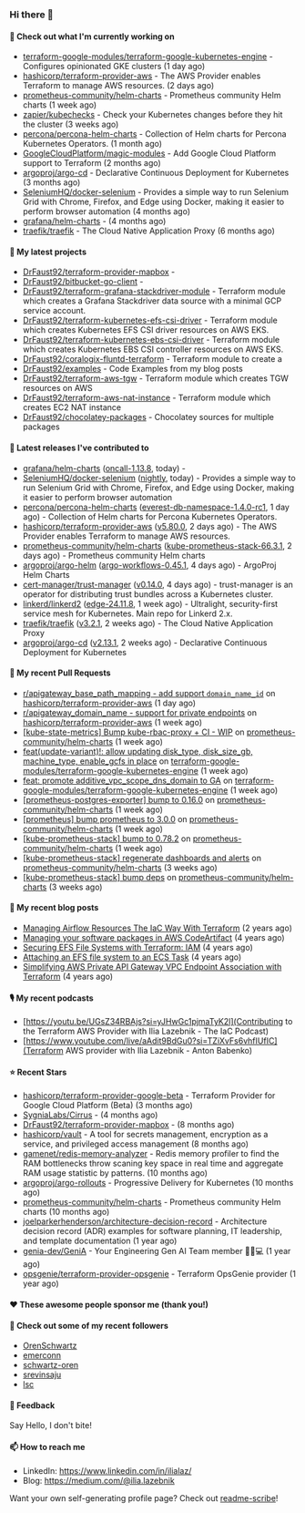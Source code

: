 ### Hi there 👋

#### 👷 Check out what I'm currently working on

- [terraform-google-modules/terraform-google-kubernetes-engine](https://github.com/terraform-google-modules/terraform-google-kubernetes-engine) - Configures opinionated GKE clusters (1 day ago)
- [hashicorp/terraform-provider-aws](https://github.com/hashicorp/terraform-provider-aws) - The AWS Provider enables Terraform to manage AWS resources. (2 days ago)
- [prometheus-community/helm-charts](https://github.com/prometheus-community/helm-charts) - Prometheus community Helm charts (1 week ago)
- [zapier/kubechecks](https://github.com/zapier/kubechecks) - Check your Kubernetes changes before they hit the cluster (3 weeks ago)
- [percona/percona-helm-charts](https://github.com/percona/percona-helm-charts) - Collection of Helm charts for Percona Kubernetes Operators. (1 month ago)
- [GoogleCloudPlatform/magic-modules](https://github.com/GoogleCloudPlatform/magic-modules) - Add Google Cloud Platform support to Terraform (2 months ago)
- [argoproj/argo-cd](https://github.com/argoproj/argo-cd) - Declarative Continuous Deployment for Kubernetes (3 months ago)
- [SeleniumHQ/docker-selenium](https://github.com/SeleniumHQ/docker-selenium) - Provides a simple way to run Selenium Grid with Chrome, Firefox, and Edge using Docker, making it easier to perform browser automation (4 months ago)
- [grafana/helm-charts](https://github.com/grafana/helm-charts) -  (4 months ago)
- [traefik/traefik](https://github.com/traefik/traefik) - The Cloud Native Application Proxy (6 months ago)

#### 🌱 My latest projects

- [DrFaust92/terraform-provider-mapbox](https://github.com/DrFaust92/terraform-provider-mapbox) - 
- [DrFaust92/bitbucket-go-client](https://github.com/DrFaust92/bitbucket-go-client) - 
- [DrFaust92/terraform-grafana-stackdriver-module](https://github.com/DrFaust92/terraform-grafana-stackdriver-module) - Terraform module which creates a Grafana Stackdriver data source with a minimal GCP service account.
- [DrFaust92/terraform-kubernetes-efs-csi-driver](https://github.com/DrFaust92/terraform-kubernetes-efs-csi-driver) - Terraform module which creates Kubernetes EFS CSI driver resources on AWS EKS.
- [DrFaust92/terraform-kubernetes-ebs-csi-driver](https://github.com/DrFaust92/terraform-kubernetes-ebs-csi-driver) - Terraform module which creates Kubernetes EBS CSI controller resources on AWS EKS.
- [DrFaust92/coralogix-fluntd-terraform](https://github.com/DrFaust92/coralogix-fluntd-terraform) - Terraform module to create a 
- [DrFaust92/examples](https://github.com/DrFaust92/examples) - Code Examples from my blog posts
- [DrFaust92/terraform-aws-tgw](https://github.com/DrFaust92/terraform-aws-tgw) - Terraform module which creates TGW resources on AWS
- [DrFaust92/terraform-aws-nat-instance](https://github.com/DrFaust92/terraform-aws-nat-instance) - Terraform module which creates EC2 NAT instance
- [DrFaust92/chocolatey-packages](https://github.com/DrFaust92/chocolatey-packages) - Chocolatey sources for multiple packages

#### 🔭 Latest releases I've contributed to

- [grafana/helm-charts](https://github.com/grafana/helm-charts) ([oncall-1.13.8](https://github.com/grafana/helm-charts/releases/tag/oncall-1.13.8), today) - 
- [SeleniumHQ/docker-selenium](https://github.com/SeleniumHQ/docker-selenium) ([nightly](https://github.com/SeleniumHQ/docker-selenium/releases/tag/nightly), today) - Provides a simple way to run Selenium Grid with Chrome, Firefox, and Edge using Docker, making it easier to perform browser automation
- [percona/percona-helm-charts](https://github.com/percona/percona-helm-charts) ([everest-db-namespace-1.4.0-rc1](https://github.com/percona/percona-helm-charts/releases/tag/everest-db-namespace-1.4.0-rc1), 1 day ago) - Collection of Helm charts for Percona Kubernetes Operators.
- [hashicorp/terraform-provider-aws](https://github.com/hashicorp/terraform-provider-aws) ([v5.80.0](https://github.com/hashicorp/terraform-provider-aws/releases/tag/v5.80.0), 2 days ago) - The AWS Provider enables Terraform to manage AWS resources.
- [prometheus-community/helm-charts](https://github.com/prometheus-community/helm-charts) ([kube-prometheus-stack-66.3.1](https://github.com/prometheus-community/helm-charts/releases/tag/kube-prometheus-stack-66.3.1), 2 days ago) - Prometheus community Helm charts
- [argoproj/argo-helm](https://github.com/argoproj/argo-helm) ([argo-workflows-0.45.1](https://github.com/argoproj/argo-helm/releases/tag/argo-workflows-0.45.1), 4 days ago) - ArgoProj Helm Charts
- [cert-manager/trust-manager](https://github.com/cert-manager/trust-manager) ([v0.14.0](https://github.com/cert-manager/trust-manager/releases/tag/v0.14.0), 4 days ago) - trust-manager is an operator for distributing trust bundles across a Kubernetes cluster.
- [linkerd/linkerd2](https://github.com/linkerd/linkerd2) ([edge-24.11.8](https://github.com/linkerd/linkerd2/releases/tag/edge-24.11.8), 1 week ago) - Ultralight, security-first service mesh for Kubernetes. Main repo for Linkerd 2.x.
- [traefik/traefik](https://github.com/traefik/traefik) ([v3.2.1](https://github.com/traefik/traefik/releases/tag/v3.2.1), 2 weeks ago) - The Cloud Native Application Proxy
- [argoproj/argo-cd](https://github.com/argoproj/argo-cd) ([v2.13.1](https://github.com/argoproj/argo-cd/releases/tag/v2.13.1), 2 weeks ago) - Declarative Continuous Deployment for Kubernetes

#### 🔨 My recent Pull Requests

- [r/apigateway_base_path_mapping - add support `domain_name_id`](https://github.com/hashicorp/terraform-provider-aws/pull/40447) on [hashicorp/terraform-provider-aws](https://github.com/hashicorp/terraform-provider-aws) (1 day ago)
- [r/apigateway_domain_name - support for private endpoints](https://github.com/hashicorp/terraform-provider-aws/pull/40364) on [hashicorp/terraform-provider-aws](https://github.com/hashicorp/terraform-provider-aws) (1 week ago)
- [[kube-state-metrics] Bump kube-rbac-proxy &#43; CI - WIP](https://github.com/prometheus-community/helm-charts/pull/5023) on [prometheus-community/helm-charts](https://github.com/prometheus-community/helm-charts) (1 week ago)
- [feat(update-variant)!: allow updating disk_type, disk_size_gb, machine_type, enable_gcfs in place](https://github.com/terraform-google-modules/terraform-google-kubernetes-engine/pull/2195) on [terraform-google-modules/terraform-google-kubernetes-engine](https://github.com/terraform-google-modules/terraform-google-kubernetes-engine) (1 week ago)
- [feat: promote additive_vpc_scope_dns_domain to GA](https://github.com/terraform-google-modules/terraform-google-kubernetes-engine/pull/2194) on [terraform-google-modules/terraform-google-kubernetes-engine](https://github.com/terraform-google-modules/terraform-google-kubernetes-engine) (1 week ago)
- [[prometheus-postgres-exporter] bump to 0.16.0](https://github.com/prometheus-community/helm-charts/pull/5018) on [prometheus-community/helm-charts](https://github.com/prometheus-community/helm-charts) (1 week ago)
- [[prometheus] bump prometheus to 3.0.0](https://github.com/prometheus-community/helm-charts/pull/5017) on [prometheus-community/helm-charts](https://github.com/prometheus-community/helm-charts) (1 week ago)
- [[kube-prometheus-stack] bump to 0.78.2](https://github.com/prometheus-community/helm-charts/pull/5016) on [prometheus-community/helm-charts](https://github.com/prometheus-community/helm-charts) (1 week ago)
- [[kube-prometheus-stack] regenerate dashboards and alerts](https://github.com/prometheus-community/helm-charts/pull/4997) on [prometheus-community/helm-charts](https://github.com/prometheus-community/helm-charts) (3 weeks ago)
- [[kube-prometheus-stack] bump deps](https://github.com/prometheus-community/helm-charts/pull/4989) on [prometheus-community/helm-charts](https://github.com/prometheus-community/helm-charts) (3 weeks ago)

#### 📜 My recent blog posts

- [Managing Airflow Resources The IaC Way With Terraform](https://engineering.placer.ai/managing-airflow-resources-the-iac-way-with-terraform-ea5b8db573ad?source=rss-cac402f06fa8------2) (2 years ago)
- [Managing your software packages in AWS CodeArtifact](https://medium.com/@ilia.lazebnik/managing-your-software-packages-in-aws-codeartifact-12d00053e243?source=rss-cac402f06fa8------2) (4 years ago)
- [Securing EFS File Systems with Terraform: IAM](https://medium.com/@ilia.lazebnik/securing-efs-file-systems-with-terraform-iam-d2a066c198ab?source=rss-cac402f06fa8------2) (4 years ago)
- [Attaching an EFS file system to an ECS Task](https://medium.com/@ilia.lazebnik/attaching-an-efs-file-system-to-an-ecs-task-7bd15b76a6ef?source=rss-cac402f06fa8------2) (4 years ago)
- [Simplifying AWS Private API Gateway VPC Endpoint Association with Terraform](https://medium.com/@ilia.lazebnik/simplifying-aws-private-api-gateway-vpc-endpoint-association-with-terraform-b379a247afbf?source=rss-cac402f06fa8------2) (4 years ago)

#### 🎙️ My recent podcasts
- [https://youtu.be/UGsZ34RBAjs?si=yJHwGc1pjmaTyK2l](Contributing to the Terraform AWS Provider with Ilia Lazebnik - The IaC Podcast)
- [https://www.youtube.com/live/aAdit9BdGu0?si=TZiXvFs6vhfIUfIC](Terraform AWS provider with Ilia Lazebnik - Anton Babenko)

#### ⭐ Recent Stars

- [hashicorp/terraform-provider-google-beta](https://github.com/hashicorp/terraform-provider-google-beta) - Terraform Provider for Google Cloud Platform (Beta) (3 months ago)
- [SygniaLabs/Cirrus](https://github.com/SygniaLabs/Cirrus) -  (4 months ago)
- [DrFaust92/terraform-provider-mapbox](https://github.com/DrFaust92/terraform-provider-mapbox) -  (8 months ago)
- [hashicorp/vault](https://github.com/hashicorp/vault) - A tool for secrets management, encryption as a service, and privileged access management (8 months ago)
- [gamenet/redis-memory-analyzer](https://github.com/gamenet/redis-memory-analyzer) - Redis memory profiler to find the RAM bottlenecks throw scaning key space in real time and aggregate RAM usage statistic by patterns. (10 months ago)
- [argoproj/argo-rollouts](https://github.com/argoproj/argo-rollouts) - Progressive Delivery for Kubernetes (10 months ago)
- [prometheus-community/helm-charts](https://github.com/prometheus-community/helm-charts) - Prometheus community Helm charts (10 months ago)
- [joelparkerhenderson/architecture-decision-record](https://github.com/joelparkerhenderson/architecture-decision-record) - Architecture decision record (ADR) examples for software planning, IT leadership, and template documentation (1 year ago)
- [genia-dev/GeniA](https://github.com/genia-dev/GeniA) - Your Engineering Gen AI Team member 🧬🤖💻 (1 year ago)
- [opsgenie/terraform-provider-opsgenie](https://github.com/opsgenie/terraform-provider-opsgenie) - Terraform OpsGenie provider (1 year ago)

#### ❤️ These awesome people sponsor me (thank you!)


#### 👯 Check out some of my recent followers

- [OrenSchwartz](https://github.com/OrenSchwartz)
- [emerconn](https://github.com/emerconn)
- [schwartz-oren](https://github.com/schwartz-oren)
- [srevinsaju](https://github.com/srevinsaju)
- [lsc](https://github.com/lsc)

#### 💬 Feedback

Say Hello, I don't bite!

#### 📫 How to reach me

- LinkedIn: https://www.linkedin.com/in/ilialaz/
- Blog: https://medium.com/@ilia.lazebnik

Want your own self-generating profile page? Check out [readme-scribe](https://github.com/muesli/readme-scribe)!


